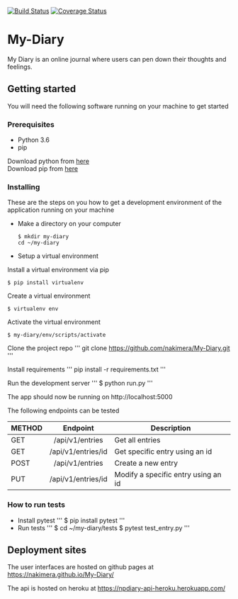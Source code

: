 [![Build Status](https://travis-ci.org/nakimera/My-Diary.svg?branch=develop)](https://travis-ci.org/nakimera/My-Diary)
[![Coverage Status](https://coveralls.io/repos/github/nakimera/My-Diary/badge.svg?branch=develop)](https://coveralls.io/github/nakimera/My-Diary?branch=develop)

# My-Diary
My Diary is an online journal where users can pen down their thoughts and feelings.  

## Getting started
You will need the following software running on your machine to get started

### Prerequisites

* Python 3.6
* pip

Download python from [here](https://www.python.org/getit/)  
Download pip from [here](https://pip.pypa.io/en/stable/reference/pip_download/)

### Installing

These are the steps on you how to get a development environment of the application running on your machine

* Make a directory on your computer

  ``` 
  $ mkdir my-diary 
  cd ~/my-diary
  ```

* Setup a virtual environment

Install a virtual environment via pip

``` $ pip install virtualenv ```

Create a virtual environment

```
$ virtualenv env 
```

Activate the virtual environment

```
$ my-diary/env/scripts/activate
```

Clone the project repo
'''
git clone https://github.com/nakimera/My-Diary.git
'''

Install requirements
'''
pip install -r requirements.txt
'''

Run the development server
'''
$ python run.py
'''

The app should now be running on http://localhost:5000

The following endpoints can be tested

| METHOD       | Endpoint           | Description  |
| ------------- |:-------------:| -----|
| GET      | /api/v1/entries | Get all entries
| GET      | /api/v1/entries/id      | Get specific entry using an id |
| POST | /api/v1/entries      | Create a new entry |
| PUT      | /api/v1/entries/id      | Modify a specific entry using an id |

### How to run tests
- Install pytest 
'''
$ pip install pytest
'''
 - Run tests
 '''
$ cd ~/my-diary/tests
$ pytest test_entry.py
 '''

## Deployment  sites
The user interfaces are hosted on github pages at https://nakimera.github.io/My-Diary/

The api is hosted on heroku at https://npdiary-api-heroku.herokuapp.com/
